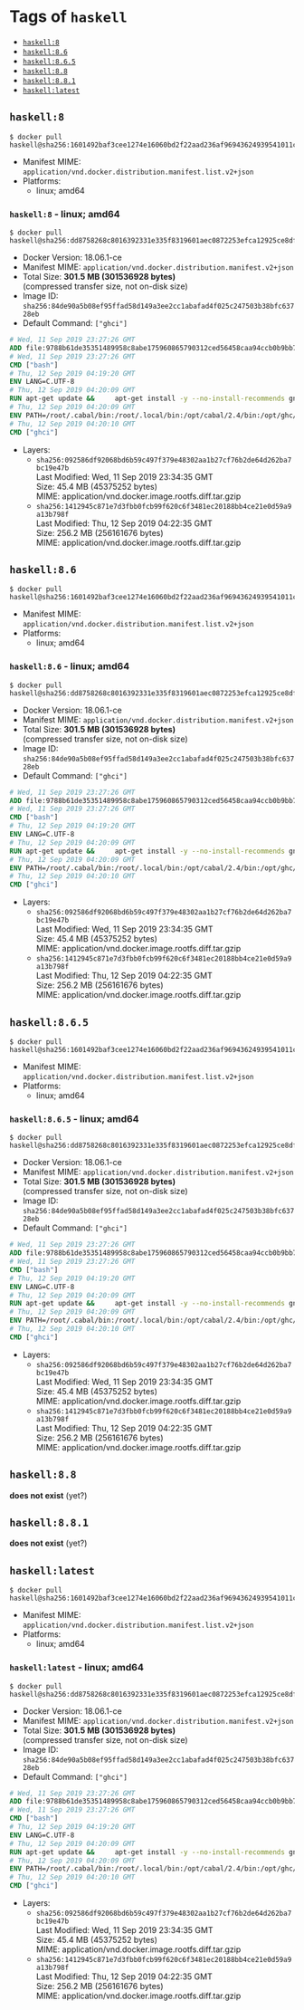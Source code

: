 <!-- THIS FILE IS GENERATED VIA './update-remote.sh' -->

# Tags of `haskell`

-	[`haskell:8`](#haskell8)
-	[`haskell:8.6`](#haskell86)
-	[`haskell:8.6.5`](#haskell865)
-	[`haskell:8.8`](#haskell88)
-	[`haskell:8.8.1`](#haskell881)
-	[`haskell:latest`](#haskelllatest)

## `haskell:8`

```console
$ docker pull haskell@sha256:1601492baf3cee1274e16060bd2f22aad236af96943624939541011c926f3261
```

-	Manifest MIME: `application/vnd.docker.distribution.manifest.list.v2+json`
-	Platforms:
	-	linux; amd64

### `haskell:8` - linux; amd64

```console
$ docker pull haskell@sha256:dd8758268c8016392331e335f8319601aec0872253efca12925ce8df7c08c22f
```

-	Docker Version: 18.06.1-ce
-	Manifest MIME: `application/vnd.docker.distribution.manifest.v2+json`
-	Total Size: **301.5 MB (301536928 bytes)**  
	(compressed transfer size, not on-disk size)
-	Image ID: `sha256:84de90a5b08ef95ffad58d149a3ee2cc1abafad4f025c247503b38bfc63728eb`
-	Default Command: `["ghci"]`

```dockerfile
# Wed, 11 Sep 2019 23:27:26 GMT
ADD file:9788b61de35351489958c8abe175960865790312ced56458caa94ccb0b9bb757 in / 
# Wed, 11 Sep 2019 23:27:26 GMT
CMD ["bash"]
# Thu, 12 Sep 2019 04:19:20 GMT
ENV LANG=C.UTF-8
# Thu, 12 Sep 2019 04:20:09 GMT
RUN apt-get update &&     apt-get install -y --no-install-recommends gnupg ca-certificates dirmngr curl git &&     echo 'deb http://downloads.haskell.org/debian stretch main' > /etc/apt/sources.list.d/ghc.list &&     apt-key adv --keyserver keyserver.ubuntu.com --recv-keys BA3CBA3FFE22B574 &&     apt-get update &&     apt-get install -y --no-install-recommends ghc-8.6.5 cabal-install-2.4         zlib1g-dev libtinfo-dev libsqlite3-dev g++ netbase xz-utils make &&     curl -fSL https://github.com/commercialhaskell/stack/releases/download/v1.9.3/stack-1.9.3-linux-x86_64.tar.gz -o stack.tar.gz &&     curl -fSL https://github.com/commercialhaskell/stack/releases/download/v1.9.3/stack-1.9.3-linux-x86_64.tar.gz.asc -o stack.tar.gz.asc &&     export GNUPGHOME="$(mktemp -d)" &&     gpg --batch --keyserver ha.pool.sks-keyservers.net --recv-keys C5705533DA4F78D8664B5DC0575159689BEFB442 &&     gpg --batch --verify stack.tar.gz.asc stack.tar.gz &&     tar -xf stack.tar.gz -C /usr/local/bin --strip-components=1 &&     /usr/local/bin/stack config set system-ghc --global true &&     /usr/local/bin/stack config set install-ghc --global false &&     rm -rf "$GNUPGHOME" /var/lib/apt/lists/* /stack.tar.gz.asc /stack.tar.gz
# Thu, 12 Sep 2019 04:20:09 GMT
ENV PATH=/root/.cabal/bin:/root/.local/bin:/opt/cabal/2.4/bin:/opt/ghc/8.6.5/bin:/usr/local/sbin:/usr/local/bin:/usr/sbin:/usr/bin:/sbin:/bin
# Thu, 12 Sep 2019 04:20:10 GMT
CMD ["ghci"]
```

-	Layers:
	-	`sha256:092586df92068bd6b59c497f379e48302aa1b27cf76b2de64d262ba7bc19e47b`  
		Last Modified: Wed, 11 Sep 2019 23:34:35 GMT  
		Size: 45.4 MB (45375252 bytes)  
		MIME: application/vnd.docker.image.rootfs.diff.tar.gzip
	-	`sha256:1412945c871e7d3fbb0fcb99f620c6f3481ec20188bb4ce21e0d59a9a13b798f`  
		Last Modified: Thu, 12 Sep 2019 04:22:35 GMT  
		Size: 256.2 MB (256161676 bytes)  
		MIME: application/vnd.docker.image.rootfs.diff.tar.gzip

## `haskell:8.6`

```console
$ docker pull haskell@sha256:1601492baf3cee1274e16060bd2f22aad236af96943624939541011c926f3261
```

-	Manifest MIME: `application/vnd.docker.distribution.manifest.list.v2+json`
-	Platforms:
	-	linux; amd64

### `haskell:8.6` - linux; amd64

```console
$ docker pull haskell@sha256:dd8758268c8016392331e335f8319601aec0872253efca12925ce8df7c08c22f
```

-	Docker Version: 18.06.1-ce
-	Manifest MIME: `application/vnd.docker.distribution.manifest.v2+json`
-	Total Size: **301.5 MB (301536928 bytes)**  
	(compressed transfer size, not on-disk size)
-	Image ID: `sha256:84de90a5b08ef95ffad58d149a3ee2cc1abafad4f025c247503b38bfc63728eb`
-	Default Command: `["ghci"]`

```dockerfile
# Wed, 11 Sep 2019 23:27:26 GMT
ADD file:9788b61de35351489958c8abe175960865790312ced56458caa94ccb0b9bb757 in / 
# Wed, 11 Sep 2019 23:27:26 GMT
CMD ["bash"]
# Thu, 12 Sep 2019 04:19:20 GMT
ENV LANG=C.UTF-8
# Thu, 12 Sep 2019 04:20:09 GMT
RUN apt-get update &&     apt-get install -y --no-install-recommends gnupg ca-certificates dirmngr curl git &&     echo 'deb http://downloads.haskell.org/debian stretch main' > /etc/apt/sources.list.d/ghc.list &&     apt-key adv --keyserver keyserver.ubuntu.com --recv-keys BA3CBA3FFE22B574 &&     apt-get update &&     apt-get install -y --no-install-recommends ghc-8.6.5 cabal-install-2.4         zlib1g-dev libtinfo-dev libsqlite3-dev g++ netbase xz-utils make &&     curl -fSL https://github.com/commercialhaskell/stack/releases/download/v1.9.3/stack-1.9.3-linux-x86_64.tar.gz -o stack.tar.gz &&     curl -fSL https://github.com/commercialhaskell/stack/releases/download/v1.9.3/stack-1.9.3-linux-x86_64.tar.gz.asc -o stack.tar.gz.asc &&     export GNUPGHOME="$(mktemp -d)" &&     gpg --batch --keyserver ha.pool.sks-keyservers.net --recv-keys C5705533DA4F78D8664B5DC0575159689BEFB442 &&     gpg --batch --verify stack.tar.gz.asc stack.tar.gz &&     tar -xf stack.tar.gz -C /usr/local/bin --strip-components=1 &&     /usr/local/bin/stack config set system-ghc --global true &&     /usr/local/bin/stack config set install-ghc --global false &&     rm -rf "$GNUPGHOME" /var/lib/apt/lists/* /stack.tar.gz.asc /stack.tar.gz
# Thu, 12 Sep 2019 04:20:09 GMT
ENV PATH=/root/.cabal/bin:/root/.local/bin:/opt/cabal/2.4/bin:/opt/ghc/8.6.5/bin:/usr/local/sbin:/usr/local/bin:/usr/sbin:/usr/bin:/sbin:/bin
# Thu, 12 Sep 2019 04:20:10 GMT
CMD ["ghci"]
```

-	Layers:
	-	`sha256:092586df92068bd6b59c497f379e48302aa1b27cf76b2de64d262ba7bc19e47b`  
		Last Modified: Wed, 11 Sep 2019 23:34:35 GMT  
		Size: 45.4 MB (45375252 bytes)  
		MIME: application/vnd.docker.image.rootfs.diff.tar.gzip
	-	`sha256:1412945c871e7d3fbb0fcb99f620c6f3481ec20188bb4ce21e0d59a9a13b798f`  
		Last Modified: Thu, 12 Sep 2019 04:22:35 GMT  
		Size: 256.2 MB (256161676 bytes)  
		MIME: application/vnd.docker.image.rootfs.diff.tar.gzip

## `haskell:8.6.5`

```console
$ docker pull haskell@sha256:1601492baf3cee1274e16060bd2f22aad236af96943624939541011c926f3261
```

-	Manifest MIME: `application/vnd.docker.distribution.manifest.list.v2+json`
-	Platforms:
	-	linux; amd64

### `haskell:8.6.5` - linux; amd64

```console
$ docker pull haskell@sha256:dd8758268c8016392331e335f8319601aec0872253efca12925ce8df7c08c22f
```

-	Docker Version: 18.06.1-ce
-	Manifest MIME: `application/vnd.docker.distribution.manifest.v2+json`
-	Total Size: **301.5 MB (301536928 bytes)**  
	(compressed transfer size, not on-disk size)
-	Image ID: `sha256:84de90a5b08ef95ffad58d149a3ee2cc1abafad4f025c247503b38bfc63728eb`
-	Default Command: `["ghci"]`

```dockerfile
# Wed, 11 Sep 2019 23:27:26 GMT
ADD file:9788b61de35351489958c8abe175960865790312ced56458caa94ccb0b9bb757 in / 
# Wed, 11 Sep 2019 23:27:26 GMT
CMD ["bash"]
# Thu, 12 Sep 2019 04:19:20 GMT
ENV LANG=C.UTF-8
# Thu, 12 Sep 2019 04:20:09 GMT
RUN apt-get update &&     apt-get install -y --no-install-recommends gnupg ca-certificates dirmngr curl git &&     echo 'deb http://downloads.haskell.org/debian stretch main' > /etc/apt/sources.list.d/ghc.list &&     apt-key adv --keyserver keyserver.ubuntu.com --recv-keys BA3CBA3FFE22B574 &&     apt-get update &&     apt-get install -y --no-install-recommends ghc-8.6.5 cabal-install-2.4         zlib1g-dev libtinfo-dev libsqlite3-dev g++ netbase xz-utils make &&     curl -fSL https://github.com/commercialhaskell/stack/releases/download/v1.9.3/stack-1.9.3-linux-x86_64.tar.gz -o stack.tar.gz &&     curl -fSL https://github.com/commercialhaskell/stack/releases/download/v1.9.3/stack-1.9.3-linux-x86_64.tar.gz.asc -o stack.tar.gz.asc &&     export GNUPGHOME="$(mktemp -d)" &&     gpg --batch --keyserver ha.pool.sks-keyservers.net --recv-keys C5705533DA4F78D8664B5DC0575159689BEFB442 &&     gpg --batch --verify stack.tar.gz.asc stack.tar.gz &&     tar -xf stack.tar.gz -C /usr/local/bin --strip-components=1 &&     /usr/local/bin/stack config set system-ghc --global true &&     /usr/local/bin/stack config set install-ghc --global false &&     rm -rf "$GNUPGHOME" /var/lib/apt/lists/* /stack.tar.gz.asc /stack.tar.gz
# Thu, 12 Sep 2019 04:20:09 GMT
ENV PATH=/root/.cabal/bin:/root/.local/bin:/opt/cabal/2.4/bin:/opt/ghc/8.6.5/bin:/usr/local/sbin:/usr/local/bin:/usr/sbin:/usr/bin:/sbin:/bin
# Thu, 12 Sep 2019 04:20:10 GMT
CMD ["ghci"]
```

-	Layers:
	-	`sha256:092586df92068bd6b59c497f379e48302aa1b27cf76b2de64d262ba7bc19e47b`  
		Last Modified: Wed, 11 Sep 2019 23:34:35 GMT  
		Size: 45.4 MB (45375252 bytes)  
		MIME: application/vnd.docker.image.rootfs.diff.tar.gzip
	-	`sha256:1412945c871e7d3fbb0fcb99f620c6f3481ec20188bb4ce21e0d59a9a13b798f`  
		Last Modified: Thu, 12 Sep 2019 04:22:35 GMT  
		Size: 256.2 MB (256161676 bytes)  
		MIME: application/vnd.docker.image.rootfs.diff.tar.gzip

## `haskell:8.8`

**does not exist** (yet?)

## `haskell:8.8.1`

**does not exist** (yet?)

## `haskell:latest`

```console
$ docker pull haskell@sha256:1601492baf3cee1274e16060bd2f22aad236af96943624939541011c926f3261
```

-	Manifest MIME: `application/vnd.docker.distribution.manifest.list.v2+json`
-	Platforms:
	-	linux; amd64

### `haskell:latest` - linux; amd64

```console
$ docker pull haskell@sha256:dd8758268c8016392331e335f8319601aec0872253efca12925ce8df7c08c22f
```

-	Docker Version: 18.06.1-ce
-	Manifest MIME: `application/vnd.docker.distribution.manifest.v2+json`
-	Total Size: **301.5 MB (301536928 bytes)**  
	(compressed transfer size, not on-disk size)
-	Image ID: `sha256:84de90a5b08ef95ffad58d149a3ee2cc1abafad4f025c247503b38bfc63728eb`
-	Default Command: `["ghci"]`

```dockerfile
# Wed, 11 Sep 2019 23:27:26 GMT
ADD file:9788b61de35351489958c8abe175960865790312ced56458caa94ccb0b9bb757 in / 
# Wed, 11 Sep 2019 23:27:26 GMT
CMD ["bash"]
# Thu, 12 Sep 2019 04:19:20 GMT
ENV LANG=C.UTF-8
# Thu, 12 Sep 2019 04:20:09 GMT
RUN apt-get update &&     apt-get install -y --no-install-recommends gnupg ca-certificates dirmngr curl git &&     echo 'deb http://downloads.haskell.org/debian stretch main' > /etc/apt/sources.list.d/ghc.list &&     apt-key adv --keyserver keyserver.ubuntu.com --recv-keys BA3CBA3FFE22B574 &&     apt-get update &&     apt-get install -y --no-install-recommends ghc-8.6.5 cabal-install-2.4         zlib1g-dev libtinfo-dev libsqlite3-dev g++ netbase xz-utils make &&     curl -fSL https://github.com/commercialhaskell/stack/releases/download/v1.9.3/stack-1.9.3-linux-x86_64.tar.gz -o stack.tar.gz &&     curl -fSL https://github.com/commercialhaskell/stack/releases/download/v1.9.3/stack-1.9.3-linux-x86_64.tar.gz.asc -o stack.tar.gz.asc &&     export GNUPGHOME="$(mktemp -d)" &&     gpg --batch --keyserver ha.pool.sks-keyservers.net --recv-keys C5705533DA4F78D8664B5DC0575159689BEFB442 &&     gpg --batch --verify stack.tar.gz.asc stack.tar.gz &&     tar -xf stack.tar.gz -C /usr/local/bin --strip-components=1 &&     /usr/local/bin/stack config set system-ghc --global true &&     /usr/local/bin/stack config set install-ghc --global false &&     rm -rf "$GNUPGHOME" /var/lib/apt/lists/* /stack.tar.gz.asc /stack.tar.gz
# Thu, 12 Sep 2019 04:20:09 GMT
ENV PATH=/root/.cabal/bin:/root/.local/bin:/opt/cabal/2.4/bin:/opt/ghc/8.6.5/bin:/usr/local/sbin:/usr/local/bin:/usr/sbin:/usr/bin:/sbin:/bin
# Thu, 12 Sep 2019 04:20:10 GMT
CMD ["ghci"]
```

-	Layers:
	-	`sha256:092586df92068bd6b59c497f379e48302aa1b27cf76b2de64d262ba7bc19e47b`  
		Last Modified: Wed, 11 Sep 2019 23:34:35 GMT  
		Size: 45.4 MB (45375252 bytes)  
		MIME: application/vnd.docker.image.rootfs.diff.tar.gzip
	-	`sha256:1412945c871e7d3fbb0fcb99f620c6f3481ec20188bb4ce21e0d59a9a13b798f`  
		Last Modified: Thu, 12 Sep 2019 04:22:35 GMT  
		Size: 256.2 MB (256161676 bytes)  
		MIME: application/vnd.docker.image.rootfs.diff.tar.gzip
